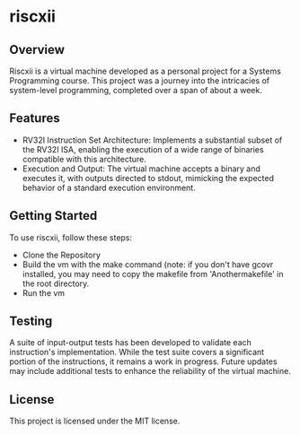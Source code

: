 # riscxii

## Overview

Riscxii is a virtual machine developed as a personal project for a Systems Programming course. This project was a journey into the intricacies of system-level programming, completed over a span of about a week.

## Features

- RV32I Instruction Set Architecture: 
Implements a substantial subset of the RV32I ISA, enabling the execution of a wide range of binaries compatible with this architecture.
- Execution and Output: The virtual machine accepts a binary and executes it, with outputs directed to stdout, mimicking the expected behavior of a standard execution environment.

## Getting Started

To use riscxii, follow these steps:

- Clone the Repository
- Build the vm with the make command (note: if you don't have gcovr installed, you may need to copy the makefile from 'Anothermakefile' in the root directory.
- Run the vm
## Testing

A suite of input-output tests has been developed to validate each instruction's implementation. While the test suite covers a significant portion of the instructions, it remains a work in progress. Future updates may include additional tests to enhance the reliability of the virtual machine.

## License

This project is licensed under the MIT license.

